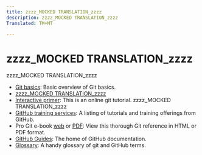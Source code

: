 ```yaml
---
title: zzzz_MOCKED TRANSLATION_zzzz
description: zzzz_MOCKED TRANSLATION_zzzz
Translated: TM+MT

---
```



# zzzz_MOCKED TRANSLATION_zzzz

zzzz_MOCKED TRANSLATION_zzzz

- [Git basics](https://git-scm.com/book/en/v2/Getting-Started-Git-Basics): Basic overview of Git basics.
- [zzzz_MOCKED TRANSLATION_zzzz](https://help.github.com/articles/good-resources-for-learning-git-and-github/)
- [Interactive primer](https://try.github.io/): This is an online git tutorial. zzzz_MOCKED TRANSLATION_zzzz
- [GitHub training services](https://services.github.com/training/): A listing of tutorials and training offerings from GitHub.
- Pro Git e-book [web](https://git-scm.com/book/en/v2) or [PDF](https://progit2.s3.amazonaws.com/en/2016-03-22-f3531/progit-en.1084.pdf): View this thorough Git reference in HTML or PDF format.
- [GitHub Guides](https://guides.github.com/): The home of GitHub documentation.
- [Glossary](https://help.github.com/articles/github-glossary): A handy glossary of git and GitHub terms.
